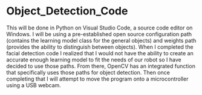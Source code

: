 # Object_Detection_Code
This will be done in Python on Visual Studio Code, a source code editor on Windows. 
I will be using a pre-established open source configuration path (contains the learning 
model class for the general objects) and weights path (provides the ability to distinguish 
between objects). When I completed the facial detection code I realized that I would not have 
the ability to create an accurate enough learning model to fit the needs of our robot so I have 
decided to use those paths. From there, OpenCV has an integrated function that specifically uses 
those paths for object detection. Then once completing that I will attempt to move the program onto 
a microcontroller using a USB webcam.
